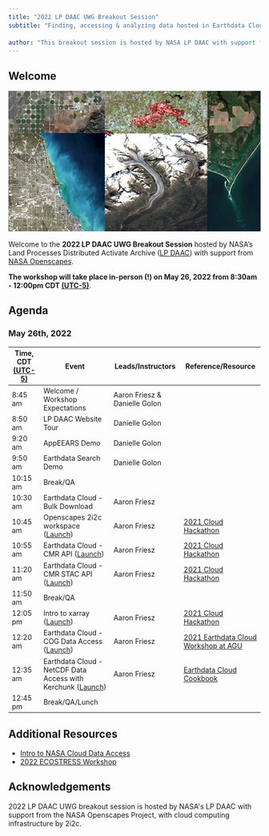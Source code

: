 ```yaml
---
title: "2022 LP DAAC UWG Breakout Session"
subtitle: "Finding, accessing & analyzing data hosted in Earthdata Cloud"
 
author: "This breakout session is hosted by NASA LP DAAC with support from NASA Openscapes."
---
```


## Welcome

![](img/lpdaac_hls_collage.jpg)

Welcome to the **2022 LP DAAC UWG Breakout Session** hosted by NASA’s Land Processes Distributed Activate Archive ([LP DAAC]( https://lpdaac.usgs.gov/)) with support from [NASA Openscapes](https://nasa-openscapes.github.io/).

**The workshop will take place in-person (!) on May 26, 2022 from 8:30am - 12:00pm CDT [(UTC-5)](https://www.timeanddate.com/time/zones/cdt)**.

## Agenda

### May 26th, 2022

| Time, CDT [(UTC-5)](https://www.timeanddate.com/time/zones/cdt) | Event | Leads/Instructors | Reference/Resource |
|------|-------|-------|-------|
| 8:45 am | Welcome / Workshop Expectations | Aaron Friesz & Danielle Golon | |
| 8:50 am | LP DAAC Website Tour | Danielle Golon | |
| 9:20 am | AppEEARS Demo | Danielle Golon | |
| 9:50 am | Earthdata Search Demo | Danielle Golon | |
| 10:15 am | Break/QA | | |
| 10:30 am | Earthdata Cloud - Bulk Download | Aaron Friesz | |
| 10:45 am | Openscapes 2i2c workspace ([Launch](https://openscapes.2i2c.cloud/hub/user-redirect/git-pull?repo=https%3A%2F%2Fgithub.com%2FNASA-Openscapes%2F2021-Cloud-Hackathon.git&urlpath=lab%2Ftree%2F2021-Cloud-Hackathon.git%2F&branch=main)) | Aaron Friesz | [2021 Cloud Hackathon](https://nasa-openscapes.github.io/2021-Cloud-Hackathon/) |
| 10:55 am | Earthdata Cloud - CMR API ([Launch](https://openscapes.2i2c.cloud/hub/user-redirect/git-pull?repo=https%3A%2F%2Fgithub.com%2FNASA-Openscapes%2F2021-Cloud-Hackathon.git&urlpath=lab%2Ftree%2F2021-Cloud-Hackathon.git%2F&branch=main)) | Aaron Friesz | [2021 Cloud Hackathon](https://nasa-openscapes.github.io/2021-Cloud-Hackathon/) |
| 11:20 am | Earthdata Cloud - CMR STAC API ([Launch](https://openscapes.2i2c.cloud/hub/user-redirect/git-pull?repo=https%3A%2F%2Fgithub.com%2FNASA-Openscapes%2F2021-Cloud-Hackathon.git&urlpath=lab%2Ftree%2F2021-Cloud-Hackathon.git%2F&branch=main)) | Aaron Friesz | [2021 Cloud Hackathon](https://nasa-openscapes.github.io/2021-Cloud-Hackathon/) |
| 11:50 am | Break/QA | |
| 12:05 pm | Intro to xarray ([Launch](https://openscapes.2i2c.cloud/hub/user-redirect/git-pull?repo=https%3A%2F%2Fgithub.com%2FNASA-Openscapes%2F2021-Cloud-Hackathon.git&urlpath=lab%2Ftree%2F2021-Cloud-Hackathon.git%2F&branch=main)) | Aaron Friesz | [2021 Cloud Hackathon](https://nasa-openscapes.github.io/2021-Cloud-Hackathon/) |
| 12:20 am | Earthdata Cloud - COG Data Access ([Launch](https://openscapes.2i2c.cloud/hub/user-redirect/git-pull?repo=https%3A%2F%2Fgithub.com%2FNASA-Openscapes%2F2021-Cloud-Workshop-AGU.git&urlpath=lab%2Ftree%2F2021-Cloud-Workshop-AGU.git%2F&branch=main)) | Aaron Friesz | [2021 Earthdata Cloud Workshop at AGU](https://nasa-openscapes.github.io/2021-Cloud-Workshop-AGU/) |
| 12:35 am | Earthdata Cloud - NetCDF Data Access with Kerchunk ([Launch](https://openscapes.2i2c.cloud/hub/user-redirect/git-pull?repo=https%3A%2F%2Fgithub.com%2FNASA-Openscapes%2Fearthdata-cloud-cookbook.git&urlpath=lab%2Ftree%2Fearthdata-cloud-cookbook.git%2F&branch=main)) | Aaron Friesz | [Earthdata Cloud Cookbook](https://nasa-openscapes.github.io/earthdata-cloud-cookbook/) |
| 12:45 pm | Break/QA/Lunch | |

## Additional Resources

- [Intro to NASA Cloud Data Access](https://git.earthdata.nasa.gov/projects/LPDUR/repos/lpdaac_cloud_data_access/browse)
- [2022 ECOSTRESS Workshop](https://nasa-openscapes.github.io/2022-ECOSTRESS-Cloud-Workshop/)

## Acknowledgements

2022 LP DAAC UWG breakout session is hosted by NASA's LP DAAC with support from the NASA Openscapes Project, with cloud computing infrastructure by 2i2c. 
